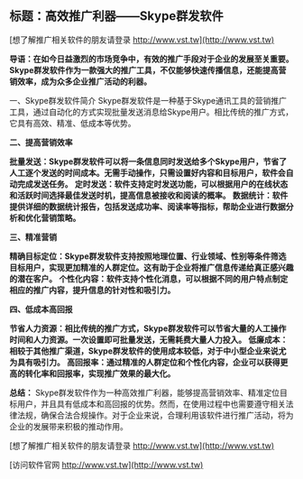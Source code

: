 ## **标题：高效推广利器——Skype群发软件**

[想了解推广相关软件的朋友请登录 http://www.vst.tw](http://www.vst.tw)

**导语：在如今日益激烈的市场竞争中，有效的推广手段对于企业的发展至关重要。Skype群发软件作为一款强大的推广工具，不仅能够快速传播信息，还能提高营销效率，成为众多企业推广活动的利器。**

一、Skype群发软件简介
Skype群发软件是一种基于Skype通讯工具的营销推广工具，通过自动化的方式实现批量发送消息给Skype用户。相比传统的推广方式，它具有高效、精准、低成本等优势。

**二、提高营销效率**

**批量发送：Skype群发软件可以将一条信息同时发送给多个Skype用户，节省了人工逐个发送的时间成本。无需手动操作，只需设置好内容和目标用户，软件会自动完成发送任务。**
**定时发送：软件支持定时发送功能，可以根据用户的在线状态和活跃时间选择最佳发送时机，提高信息被接收和阅读的概率。**
**数据统计：软件提供详细的数据统计报告，包括发送成功率、阅读率等指标，帮助企业进行数据分析和优化营销策略。**

**三、精准营销**

**精确目标定位：Skype群发软件支持按照地理位置、行业领域、性别等条件筛选目标用户，实现更加精准的人群定位。这有助于企业将推广信息传递给真正感兴趣的潜在客户。**
**个性化内容：软件支持个性化消息，可以根据不同的用户特点制定相应的推广内容，提升信息的针对性和吸引力。**

**四、低成本高回报**

**节省人力资源：相比传统的推广方式，Skype群发软件可以节省大量的人工操作时间和人力资源。一次设置即可批量发送，无需耗费大量人力投入。**
**低廉成本：相较于其他推广渠道，Skype群发软件的使用成本较低，对于中小型企业来说尤为具有吸引力。**
**高回报率：通过精准的人群定位和个性化内容，企业可以获得更高的转化率和回报率，实现推广效果的最大化。**

**总结：**
Skype群发软件作为一种高效推广利器，能够提高营销效率、精准定位目标用户，并且具有低成本和高回报的优势。然而，在使用过程中也需要遵守相关法律法规，确保合法合规操作。对于企业来说，合理利用该软件进行推广活动，将为企业的发展带来积极的推动作用。

[想了解推广相关软件的朋友请登录 http://www.vst.tw](http://www.vst.tw)


[访问软件官网 http://www.vst.tw](http://www.vst.tw)
